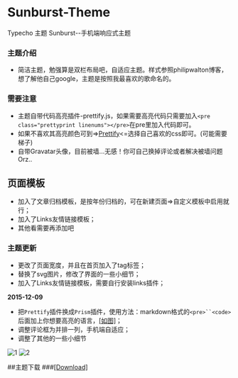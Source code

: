 # Sunburst-Theme
Typecho 主题 Sunburst--手机端响应式主题

### 主题介绍
* 简洁主题，勉强算是双栏布局吧，自适应主题。样式参照philipwalton博客，想了解他自己google，主题是按照我最喜欢的歌命名的。


### 需要注意
* 主题自带代码高亮插件-prettify.js，如果需要高亮代码只需要加入`<pre class="prettyprint linenums"></pre>`在pre里加入代码即可。
* 如果不喜欢其高亮颜色可到=><a href="http://demo.stanleyhlng.com/prettify-js/?id=tomorrow-night-blue" target="_blank">Prettify</a><=选择自己喜欢的css即可。(可能需要梯子)
* 自带Gravatar头像，目前被墙...无感！你可自己换掉评论或者解决被墙问题Orz..


## 页面模板
* 加入了文章归档模板，是按年份归档的，可在新建页面=>自定义模板中启用就行；
* 加入了Links友情链接模板；
* 其他看需要再添加吧


### 主题更新
* 更改了页面宽度，并且在首页加入了tag标签；
* 替换了svg图片，修改了界面的一些小细节；
* 加入了Links友情链接模板，需要自行安装links插件；


**2015-12-09**


* 把`Prettify`插件换成`Prism`插件，使用方法：markdown格式的`<pre>``<code>`后面加上你想要高亮的语言，<a href="http://7xkssc.com1.z0.glb.clouddn.com/20151209135143.png" target="_blank">[如图]</a>；
* 调整评论框为并排一列，手机端自适应；
* 调整了其他的一些小细节

![1](https://o72gatjmx.qnssl.com/2015/09/3545153507.jpg)
![2](https://o72gatjmx.qnssl.com/2015/09/3814110634.jpg)

##主题下载
###<a href="https://github.com/melifes/Sunburst/archive/master.zip" target="_blank">[Download]</a>
